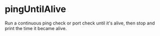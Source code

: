 # pingUntilAlive
Run a continuous ping check or port check until it's alive, then stop and print the time it became alive.
